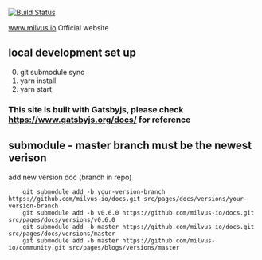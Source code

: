 [![Build Status](https://dev.azure.com/zhifengzhang/www/_apis/build/status/milvus-www%20-%20CI?branchName=master)](https://dev.azure.com/zhifengzhang/www/_build/latest?definitionId=2&branchName=master)

www.milvus.io Official website 

## local development set up
0. git submodule sync
1. yarn install
2. yarn start

### This site is built with Gatsbyjs, please check https://www.gatsbyjs.org/docs/ for reference

## submodule - master branch must be the newest verison

add new version doc (branch in repo)

```
    git submodule add -b your-version-branch https://github.com/milvus-io/docs.git src/pages/docs/versions/your-version-branch
    git submodule add -b v0.6.0 https://github.com/milvus-io/docs.git src/pages/docs/versions/v0.6.0
    git submodule add -b master https://github.com/milvus-io/docs.git src/pages/docs/versions/master
    git submodule add -b master https://github.com/milvus-io/community.git src/pages/blogs/versions/master
```
